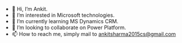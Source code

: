 - 👋 Hi, I’m Ankit.
- 👀 I’m interested in Microsoft technologies.
- 🌱 I’m currently learning MS Dynamics CRM.
- 💞️ I’m looking to collaborate on Power Platform.
- 📫 How to reach me, simply mail to ankitsharma2015cs@gmail.com

<!---
Ankit2292/Ankit2292 is a ✨ special ✨ repository because its `README.md` (this file) appears on your GitHub profile.
You can click the Preview link to take a look at your changes.
--->
